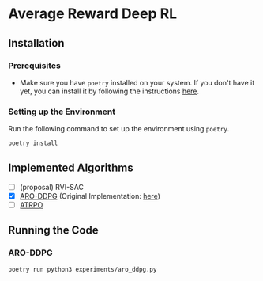 # Average Reward Deep RL

## Installation

### Prerequisites

- Make sure you have `poetry` installed on your system. If you don't have it yet, you can install it by following the instructions [here](https://python-poetry.org/docs/#installation).

### Setting up the Environment

Run the following command to set up the environment using `poetry`.

```bash
poetry install
```

## Implemented Algorithms

- [ ] (proposal) RVI-SAC
- [x] [ARO-DDPG](https://arxiv.org/abs/2305.12239) (Original Implementation: [here](https://github.com/namansaxena9/ARO-DDPG))
- [ ] [ATRPO](https://arxiv.org/abs/2305.12239)

## Running the Code

### ARO-DDPG

```bash
poetry run python3 experiments/aro_ddpg.py
```
